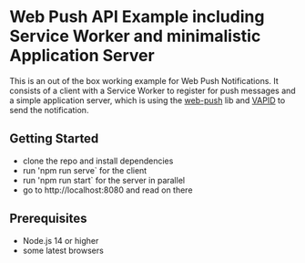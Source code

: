 # Web Push API Example including Service Worker and minimalistic Application Server

This is an out of the box working example for Web Push Notifications.
It consists of a client with a Service Worker to register for push messages and a simple application server, which is using the [web-push](https://www.npmjs.com/package/web-push) lib and [VAPID](https://blog.mozilla.org/services/2016/08/23/sending-vapid-identified-webpush-notifications-via-mozillas-push-service/) to send the notification.

## Getting Started

- clone the repo and install dependencies
- run 'npm run serve` for the client
- run 'npm run start` for the server in parallel
- go to http://localhost:8080 and read on there

## Prerequisites

- Node.js 14 or higher
- some latest browsers
